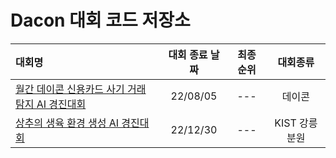 # Dacon 대회 코드 저장소

|대회명|대회 종료 날짜|최종 순위|대회종류| 
|:----------------------------------|:--------:|:------:|:-------------------:|
|[월간 데이콘 신용카드 사기 거래 탐지 AI 경진대회](https://github.com/2hg7274/Competition/tree/main/Dacon/Credit_fraud_detectoin)|22/08/05|---|데이콘|  
|[상추의 생육 환경 생성 AI 경진대회](https://github.com/2hg7274/Side_Project/tree/main/Dacon/Lettuce_Growth_Forecast)|22/12/30|---|KIST 강릉분원|
